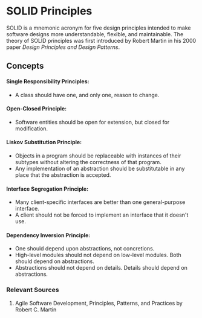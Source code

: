 # SOLID Principles

SOLID is a mnemonic acronym for five design principles intended to make software designs more understandable, flexible, and maintainable. The theory of SOLID principles was first introduced by Robert Martin in his 2000 paper *Design Principles and Design Patterns*.

## Concepts
#### Single Responsibility Principles:
- A class should have one, and only one, reason to change.

#### Open-Closed Principle:
- Software entities should be open for extension, but closed for modification.

#### Liskov Substitution Principle:
- Objects in a program should be replaceable with instances of their subtypes without altering the correctness of that program.
- Any implementation of an abstraction should be substitutable in any place that the abstraction is accepted.

#### Interface Segregation Principle:
- Many client-specific interfaces are better than one general-purpose interface.
- A client should not be forced to implement an interface that it doesn't use.

#### Dependency Inversion Principle:
- One should depend upon abstractions, not concretions.
- High-level modules should not depend on low-level modules. Both should depend on abstractions.
- Abstractions should not depend on details. Details should depend on abstractions.

### Relevant Sources
1. Agile Software Development, Principles, Patterns, and Practices by Robert C. Martin
